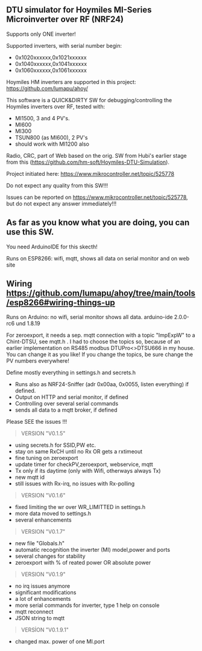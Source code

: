 DTU simulator for Hoymiles MI-Series Microinverter over RF (NRF24)
-

Supports only ONE inverter!

Supported inverters, with serial number begin:
- 0x1020xxxxxx,0x1021xxxxxx
- 0x1040xxxxxx,0x1041xxxxxx
- 0x1060xxxxxx,0x1061xxxxxx

Hoymiles HM inverters are supported in this project:
https://github.com/lumapu/ahoy/

This software is a QUICK&DIRTY SW for debugging/controlling the Hoymiles inverters over RF, tested with:

- MI1500, 3 and 4 PV's. 
- MI600
- MI300
- TSUN800 (as MI600), 2 PV's
- should work with MI1200 also

Radio, CRC, part of Web based on the orig. SW from Hubi's earlier stage from this (https://github.com/hm-soft/Hoymiles-DTU-Simulation).

Project initiated here: https://www.mikrocontroller.net/topic/525778

Do not expect any quality from this SW!!! 

Issues can be reported on  https://www.mikrocontroller.net/topic/525778, but do not expect any answer 
immediately!!! 

As far as you know what you are doing, you can use this SW.
-
You need ArduinoIDE for this skecth!

Runs on ESP8266: wifi, mqtt, shows all data on serial monitor and on web site 

Wiring https://github.com/lumapu/ahoy/tree/main/tools/esp8266#wiring-things-up
-

Runs on Arduino: no wifi, serial monitor shows all data. arduino-ide 2.0.0-rc6 und 1.8.19

For zeroexport, it needs a sep. mqtt connection with a topic "ImpExpW" to a Chint-DTSU, see mqtt.h .
I had to choose the topics so, because of an earlier implementation on
RS485 modbus DTUPro<>DTSU666 in my house. You can change it as you like!
If you change the topics, be sure change the PV numbers everywhere!

Define mostly everything in settings.h and secrets.h 

- Runs also as NRF24-Sniffer (adr 0x00aa, 0x0055, listen everything) if defined.
- Output on HTTP and serial monitor, if defined
- Controlling over several serial commands 
- sends all data to a mqtt broker, if defined

Please SEE the issues !!!

>VERSION "V0.1.5"  
- using secrets.h for SSID,PW etc.
- stay on same RxCH until no Rx OR gets a rxtimeout
- fine tuning on zeroexport
- update timer for checkPV,zeroexport, webservice, mqtt
- Tx only if its daytime (only with Wifi, otherways always Tx)
- new mqtt id
- still issues with Rx-irq, no issues with Rx-polling

>VERSION "V0.1.6"
- fixed limiting the wr over WR_LIMITTED in settings.h
- more data moved to settings.h
- several enhancements

>VERSION "V0.1.7"
- new file "Globals.h"
- automatic recognition the inverter (MI) model,power and ports
- several changes for stability
- zeroexport with % of reated power OR absolute power

>VERSION "V0.1.9"
- no irq issues anymore
- significant modifications
- a lot of enhancements
- more serial commands for inverter, type 1 help on console
- mqtt reconnect
- JSON string to mqtt

>VERSİON "V0.1.9.1"
- changed max. power of one MI.port
